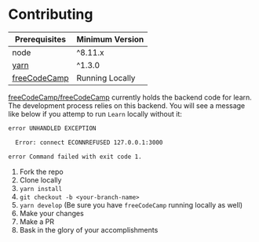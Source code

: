 # Contributing

Prerequisites | Minimum Version
|---|---|
node | ^8.11.x
[yarn](https://yarnpkg.com/en/) | ^1.3.0
[freeCodeCamp](https://github.com/freecodecamp/freecodecamp) | Running Locally

[freeCodeCamp/freeCodeCamp](https://github.com/freecodecamp/freecodecamp) currently holds the backend code for learn. The development process relies on this backend. You will see a message like below if you attemp to run `Learn` locally without it:

```sh
error UNHANDLED EXCEPTION

  Error: connect ECONNREFUSED 127.0.0.1:3000

error Command failed with exit code 1.
```

1. Fork the repo
2. Clone locally
3. `yarn install`
4. `git checkout -b <your-branch-name>`
5. `yarn develop` (Be sure you have `freeCodeCamp` running locally as well)
6. Make your changes
7. Make a PR
8. Bask in the glory of your accomplishments
